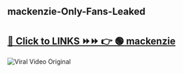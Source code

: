 
 ## mackenzie-Only-Fans-Leaked

# <h2><a href="https://clipsfans.com/mackenzie&ref=git">🔗 Click to LINKS ⏩⏩ 👉 🟢 mackenzie </a></h2>

<a href="https://clipsfans.com/mackenzie&ref=git" rel="nofollow" data-target="animated-image.originalLink"><img src="https://i.ibb.co.com/xMMVF88/686577567.gif" alt="Viral Video Original" style="max-width: 100%; display: inline-block;" data-target="animated-image.originalImage"></a>
